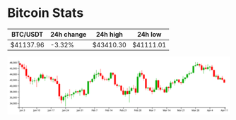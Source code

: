 # Bitcoin Stats

BTC/USDT|24h change|24h high|24h low|
|---|---|---|---|
|$41137.96|-3.32%|$43410.30|$41111.01|

<img src="./chart.svg">
